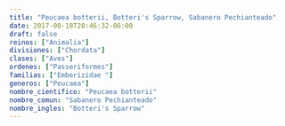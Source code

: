 ```yaml
---
title: "Peucaea botterii, Botteri's Sparrow, Sabanero Pechianteado"
date: 2017-08-18T20:46:32-06:00
draft: false
reinos: ["Animalia"]
divisiones: ["Chordata"]
clases: ["Aves"]
ordenes: ["Passeriformes"]
familias: ["Emberizidae "]
generos: ["Peucaea"]
nombre_cientifico: "Peucaea botterii"
nombre_comun: "Sabanero Pechianteado"
nombre_ingles: "Botteri's Sparrow"
---
```

